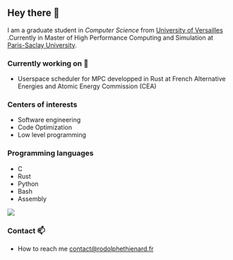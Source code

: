 ## Hey there 👋
I am a graduate student in _Computer Science_ from [University of Versailles](https://www.uvsq.fr/licence-informatique) .Currently in Master of High Performance Computing and Simulation at [Paris-Saclay University](http://www.chps.uvsq.fr/).

### Currently working on 🌱
- Userspace scheduler for MPC developped in Rust at French Alternative Energies and Atomic Energy Commission (CEA)

### Centers of interests
- Software engineering 
- Code Optimization
- Low level programming



### Programming languages
- C
- Rust
- Python
- Bash
- Assembly

![](https://github-readme-stats.vercel.app/api/top-langs/?username=rodolphethienard&langs_count=8&layout=compact&hide=gnuplot,TeX)

### Contact 📫
-  How to reach me contact@rodolphethienard.fr
